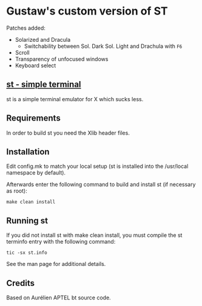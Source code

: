 # Gustaw's custom version of ST

Patches added:
* Solarized and Dracula 
	* Switchability between Sol. Dark Sol. Light and Drachula with ```F6```
* Scroll
* Transparency of unfocused windows
* Keyboard select

[st - simple terminal](https://st.suckless.org/)
--------------------
st is a simple terminal emulator for X which sucks less.


Requirements
------------
In order to build st you need the Xlib header files.


Installation
------------
Edit config.mk to match your local setup (st is installed into
the /usr/local namespace by default).

Afterwards enter the following command to build and install st (if
necessary as root):

    make clean install


Running st
----------
If you did not install st with make clean install, you must compile
the st terminfo entry with the following command:

    tic -sx st.info

See the man page for additional details.

Credits
-------
Based on Aurélien APTEL <aurelien dot aptel at gmail dot com> bt source code.

